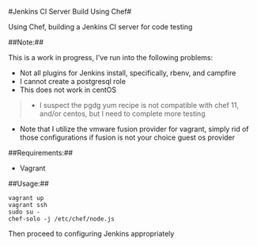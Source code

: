 #Jenkins CI Server Build Using Chef#

Using Chef, building a Jenkins CI server for code testing

##Note:##

This is a work in progress, I've run into the following problems:

 - Not all plugins for Jenkins install, specifically, rbenv, and campfire
 - I cannot create a postgresql role
 - This does not work in centOS

> - I suspect the pgdg yum recipe is not compatible with chef 11, and/or centos, but I need to complete more testing

- Note that I utilize the vmware fusion provider for vagrant, simply rid of those configurations if fusion is not your choice guest os provider

##Requirements:##
 - Vagrant

##Usage:##

    vagrant up
    vagrant ssh
    sudo su -
    chef-solo -j /etc/chef/node.js

Then proceed to configuring Jenkins appropriately
